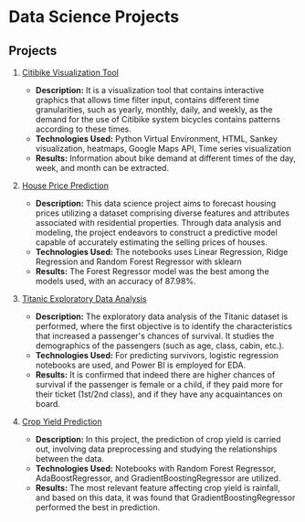 # Data Science Projects

## Projects
1. [Citibike Visualization Tool](https://github.com/gchipanap/Data-Science-Portfolio/tree/main/CitiBike_VisualizationTool)
   - **Description:** It is a visualization tool that contains interactive graphics that allows time filter input, contains different time granularities, such as yearly, monthly, daily, and weekly, as the demand for the use of Citibike system bicycles contains patterns according to these times.
   - **Technologies Used:** Python Virtual Environment, HTML, Sankey visualization, heatmaps, Google Maps API, Time series visualization
   - **Results:** Information about bike demand at different times of the day, week, and month can be extracted.
  
2. [House Price Prediction](https://github.com/gchipanap/Data-Science-Portfolio/tree/main/House%20Price%20Prediction)
   - **Description:** This data science project aims to forecast housing prices utilizing a dataset comprising diverse features and attributes associated with residential properties. Through data analysis and modeling, the project endeavors to construct a predictive model capable of accurately estimating the selling prices of houses.
   - **Technologies Used:** The notebooks uses Linear Regression, Ridge Regression and Random Forest Regressor with sklearn
   - **Results:** The Forest Regressor model was the best among the models used, with an accuracy of 87.98%.
3. [Titanic Exploratory Data Analysis]([https://github.com/gchipanap/Data-Science-Portfolio/tree/main/House%20Price%20Prediction](https://github.com/gchipanap/Data-Science-Portfolio/tree/main/Titanic%20Exploratory%20Data%20Analysis))
   - **Description:** The exploratory data analysis of the Titanic dataset is performed, where the first objective is to identify the characteristics that increased a passenger's chances of survival. It studies the demographics of the passengers (such as age, class, cabin, etc.).
   - **Technologies Used:** For predicting survivors, logistic regression notebooks are used, and Power BI is employed for EDA.
   - **Results:** It is confirmed that indeed there are higher chances of survival if the passenger is female or a child, if they paid more for their ticket (1st/2nd class), and if they have any acquaintances on board.
4. [Crop Yield Prediction](https://github.com/gchipanap/Data-Science-Portfolio/tree/main/Crop%20Yield%20Prediction)
   - **Description:** In this project, the prediction of crop yield is carried out, involving data preprocessing and studying the relationships between the data.
   - **Technologies Used:** Notebooks with Random Forest Regressor, AdaBoostRegressor, and GradientBoostingRegressor are utilized.
   - **Results:** The most relevant feature affecting crop yield is rainfall, and based on this data, it was found that GradientBoostingRegressor performed the best in prediction.
   
